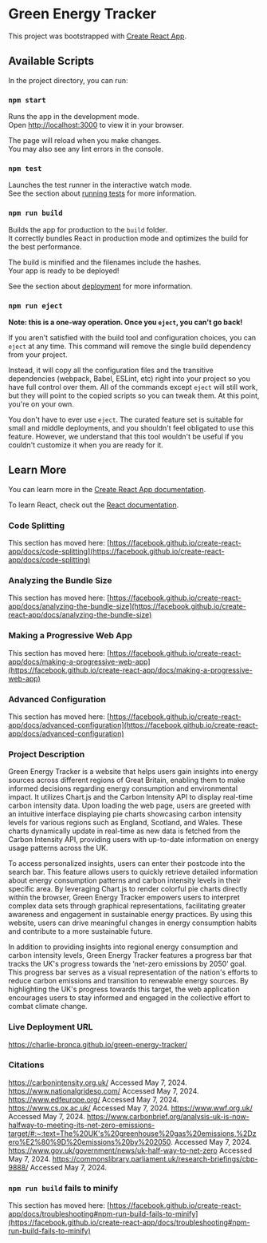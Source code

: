 # Green Energy Tracker

This project was bootstrapped with [Create React App](https://github.com/facebook/create-react-app).

## Available Scripts

In the project directory, you can run:

### `npm start`

Runs the app in the development mode.\
Open [http://localhost:3000](http://localhost:3000) to view it in your browser.

The page will reload when you make changes.\
You may also see any lint errors in the console.

### `npm test`

Launches the test runner in the interactive watch mode.\
See the section about [running tests](https://facebook.github.io/create-react-app/docs/running-tests) for more information.

### `npm run build`

Builds the app for production to the `build` folder.\
It correctly bundles React in production mode and optimizes the build for the best performance.

The build is minified and the filenames include the hashes.\
Your app is ready to be deployed!

See the section about [deployment](https://facebook.github.io/create-react-app/docs/deployment) for more information.

### `npm run eject`

**Note: this is a one-way operation. Once you `eject`, you can't go back!**

If you aren't satisfied with the build tool and configuration choices, you can `eject` at any time. This command will remove the single build dependency from your project.

Instead, it will copy all the configuration files and the transitive dependencies (webpack, Babel, ESLint, etc) right into your project so you have full control over them. All of the commands except `eject` will still work, but they will point to the copied scripts so you can tweak them. At this point, you're on your own.

You don't have to ever use `eject`. The curated feature set is suitable for small and middle deployments, and you shouldn't feel obligated to use this feature. However, we understand that this tool wouldn't be useful if you couldn't customize it when you are ready for it.

## Learn More

You can learn more in the [Create React App documentation](https://facebook.github.io/create-react-app/docs/getting-started).

To learn React, check out the [React documentation](https://reactjs.org/).

### Code Splitting

This section has moved here: [https://facebook.github.io/create-react-app/docs/code-splitting](https://facebook.github.io/create-react-app/docs/code-splitting)

### Analyzing the Bundle Size

This section has moved here: [https://facebook.github.io/create-react-app/docs/analyzing-the-bundle-size](https://facebook.github.io/create-react-app/docs/analyzing-the-bundle-size)

### Making a Progressive Web App

This section has moved here: [https://facebook.github.io/create-react-app/docs/making-a-progressive-web-app](https://facebook.github.io/create-react-app/docs/making-a-progressive-web-app)

### Advanced Configuration

This section has moved here: [https://facebook.github.io/create-react-app/docs/advanced-configuration](https://facebook.github.io/create-react-app/docs/advanced-configuration)

### Project Description

Green Energy Tracker is a website that helps users gain insights into energy sources across different regions of Great Britain, enabling them to make informed decisions regarding energy consumption and environmental impact. It utilizes Chart.js and the Carbon Intensity API to display real-time carbon intensity data. Upon loading the web page, users are greeted with an intuitive interface displaying pie charts showcasing carbon intensity levels for various regions such as England, Scotland, and Wales. These charts dynamically update in real-time as new data is fetched from the Carbon Intensity API, providing users with up-to-date information on energy usage patterns across the UK.

To access personalized insights, users can enter their postcode into the search bar. This feature allows users to quickly retrieve detailed information about energy consumption patterns and carbon intensity levels in their specific area. By leveraging Chart.js to render colorful pie charts directly within the browser, Green Energy Tracker empowers users to interpret complex data sets through graphical representations, facilitating greater awareness and engagement in sustainable energy practices. By using this website, users can drive meaningful changes in energy consumption habits and contribute to a more sustainable future.

In addition to providing insights into regional energy consumption and carbon intensity levels, Green Energy Tracker features a progress bar that tracks the UK's progress towards the ‘net-zero emissions by 2050’ goal. This progress bar serves as a visual representation of the nation's efforts to reduce carbon emissions and transition to renewable energy sources. By highlighting the UK's progress towards this target, the web application encourages users to stay informed and engaged in the collective effort to combat climate change. 

### Live Deployment URL

https://charlie-bronca.github.io/green-energy-tracker/

### Citations

https://carbonintensity.org.uk/ Accessed May 7, 2024.
https://www.nationalgrideso.com/ Accessed May 7, 2024.
https://www.edfeurope.org/ Accessed May 7, 2024.
https://www.cs.ox.ac.uk/ Accessed May 7, 2024.
https://www.wwf.org.uk/ Accessed May 7, 2024.
https://www.carbonbrief.org/analysis-uk-is-now-halfway-to-meeting-its-net-zero-emissions-target/#:~:text=The%20UK's%20greenhouse%20gas%20emissions,%2Dzero%E2%80%9D%20emissions%20by%202050. Accessed May 7, 2024.
https://www.gov.uk/government/news/uk-half-way-to-net-zero Accessed May 7, 2024.
https://commonslibrary.parliament.uk/research-briefings/cbp-9888/ Accessed May 7, 2024.

### `npm run build` fails to minify

This section has moved here: [https://facebook.github.io/create-react-app/docs/troubleshooting#npm-run-build-fails-to-minify](https://facebook.github.io/create-react-app/docs/troubleshooting#npm-run-build-fails-to-minify)
